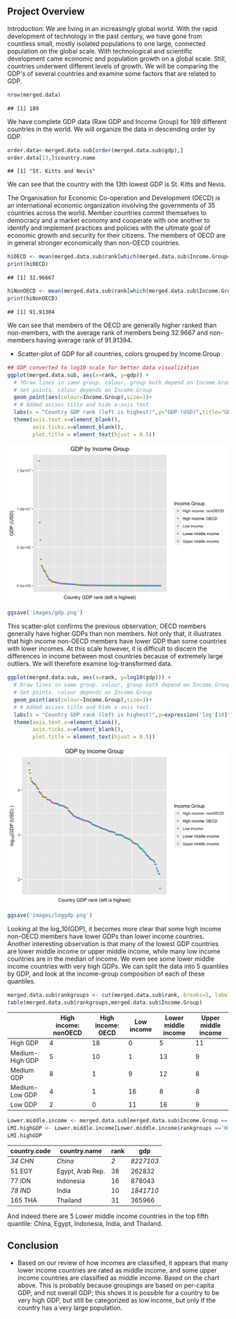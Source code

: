 ## Project Overview

Introduction:
We are living in an increasingly global world. With the rapid development of technology in the past century, we have gone from countless small, mostly isolated populations to one large, connected population on the global scale. With technological and scientific development came economic and population growth on a global scale. Still, countries underwent different levels of growth. We will be comparing the GDP's of several countries and examine some factors that are related to GDP. 

```r
nrow(merged.data)
```

```
## [1] 189
```
We have complete GDP data (Raw GDP and Income Group) for 189 different countries in the world. We will organize the data in descending order by GDP.


```r
order.data<-merged.data.sub[order(merged.data.sub$gdp),]
order.data[13,]$country.name
```

```
## [1] "St. Kitts and Nevis"
```
We can see that the country with the 13th lowest GDP is St. Kitts and Nevis. 


The Organisation for Economic Co-operation and Development (OECD) is an international economic organization involving the governments of 35 countries across the world. Member countries commit themselves to democracy and a market economy and cooperate with one another to identify and implement practices and policies with the ultimate goal of economic growth and security for their citizens.
The members of OECD are in general stronger economically than non-OECD countries. 


```r
hiOECD <- mean(merged.data.sub$rank[which(merged.data.sub$Income.Group=="High income: OECD")])
print(hiOECD)
```

```
## [1] 32.96667
```

```r
hiNonOECD <- mean(merged.data.sub$rank[which(merged.data.sub$Income.Group=="High income: nonOECD")])
print(hiNonOECD)
```

```
## [1] 91.91304
```
We can see that members of the OECD are generally higher ranked than non-members, with the average rank of members being 32.9667 and non-members having average rank of 91.91394.

* Scatter-plot of GDP for all countries, colors grouped by Income.Group

```r
## GDP converted to log10 scale for better data visualization
ggplot(merged.data.sub, aes(x=rank, y=gdp)) + 
  # ?Draw lines in same group. colour, group both depend on Income.Group
  # Set points. colour depends on Income.Group
  geom_point(aes(colour=Income.Group),size=1)+ 
  # # Added axises title and hide x-axis text
  labs(x = "Country GDP rank (left is highest)",y="GDP (USD)",title="GDP by Income Group") +
  theme(axis.text.x=element_blank(),
        axis.ticks.x=element_blank(),
        plot.title = element_text(hjust = 0.5))
```

<img src='images/gdp.png' style="display: block; margin: auto;" />

```r
ggsave('images/gdp.png')
```

This scatter-plot confirms the previous observation, OECD members generally have higher GDPs than non members. Not only that, it illustrates that high income non-OECD members have lower GDP than some countries with lower incomes. At this scale however, it is difficult to discern the differences in income between most countries because of extremely large outliers. We will therefore examine log-transformed data. 

```r
ggplot(merged.data.sub, aes(x=rank, y=log10(gdp))) + 
  # Draw lines in same group. colour, group both depend on Income.Group
  # Set points. colour depends on Income.Group
  geom_point(aes(colour=Income.Group),size=1)+ 
  # # Added axises title and hide x-axis text
  labs(x = "Country GDP rank (left is highest)",y=expression('log'[10]*'(GDP (USD) )'),title="GDP by Income Group") +
  theme(axis.text.x=element_blank(),
        axis.ticks.x=element_blank(), 
        plot.title = element_text(hjust = 0.5))
```

<img src='images/loggdp.png' style="display: block; margin: auto;" />

```r
ggsave('images/loggdp.png')
```
Looking at the log_10(GDP), it becomes more clear that some high income non-OECD members have lower GDPs than lower income countries. Another interesting observation is that many of the lowest GDP countries are lower middle income or upper middle income, while many low income countries are in the median of income. We even see some lower middle income countries with very high GDPs. We can split the data into 5 quantiles by GDP, and look at the income-group composition of each of these quantiles.


```r
merged.data.sub$rankgroups <- cut(merged.data.sub$rank, breaks=5, labels = c("High GDP", 'Medium-High GDP', 'Medium GDP', 'Medium-Low GDP', 'Low GDP'))
table(merged.data.sub$rankgroups,merged.data.sub$Income.Group)
```

|                   | High income: nonOECD | High income: OECD | Low income  | Lower middle income | Upper middle income
|-------------------|----------------------|-------------------|-------------|---------------------|--------------------|                 
|   High GDP        |                   4  |              18   |       0     |         5           |       11           |
|   Medium-High GDP |                   5  |              10   |      1      |        13           |        9           |
|   Medium GDP      |                   8  |               1   |       9     |        12           |        8           |
|   Medium-Low GDP  |                   4  |               1   |      16     |         8           |        8           |
|   Low GDP         |                   2  |               0   |      11     |        16           |        9           |


```r
Lower.middle.income <- merged.data.sub[merged.data.sub$Income.Group =='Lower middle income',]
LMI.highGDP <- Lower.middle.income[Lower.middle.income$rankgroups =='High GDP',1:4]
LMI.highGDP
```

|      country.code  |   country.name    | rank  |   gdp    |
|--------------------|-------------------|-------|----------|
|*34*           *CHN*    |         *China*     |     *2* |  *8227103* |
|51           EGY    |  Egypt, Arab Rep. |    38 | 262832   | 
|77           IDN    |    Indonesia      |   16  | 878043   |
|*78*           *IND*    |     India         |  10   | *1841710*  |
|165          THA    |     Thailand      |  31   | 365966   |


And indeed there are 5 Lower middle income countries in the top fifth quantile: China, Egypt, Indonesia, India, and Thailand.

## Conclusion

* Based on our review of how incomes are classified, it appears that many lower income countries are rated as middle income, and some upper income countries are classified as middle income.  Based on the chart above.  This is probably because groupings are based on per-capita GDP, and not overall GDP; this shows it is possible for a country to be very high GDP, but still be categorized as low income, but only if the country has a very large population.

